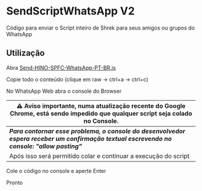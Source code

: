 # SendScriptWhatsApp V2 

Código para enviar o Script inteiro de Shrek para seus amigos ou grupos do WhatsApp

## Utilização

Abra [Send-HINO-SPFC-WhatsApp-PT-BR.js](https://github.com/jpaulohe4rt/SendScriptSPFCWhatsApp/blob/main/Send-HINO-SPFC-WhatsApp-PT-BR.js)

Copie todo o conteúdo (clique em raw -> ctrl+a -> ctrl+c)

No WhatsApp Web abra o console do Browser

|  ⚠️ Aviso importante, numa atualização recente do Google Chrome, está sendo impedido que qualquer script seja colado no Console.|
|--|
|  ***Para contornar esse problema, o console do desenvolvedor espera receber um confirmação textual escrevendo no console: "allow pasting"***| 
|Após isso será permitido colar e continuar a execução do script|


Cole o código no console e aperte Enter

Pronto